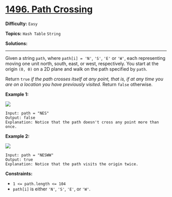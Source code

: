 # [1496. Path Crossing](https://leetcode.com/problems/path-crossing/)

**Difficulty:** `Easy`

**Topics:** `Hash Table` `String`

**Solutions:** 

---

Given a string `path`, where `path[i] = 'N'`, `'S'`, `'E'` or `'W'`, each representing moving one unit north, south, east, or west, respectively. You start at the origin `(0, 0)` on a 2D plane and walk on the path specified by `path`.

Return `true` *if the path crosses itself at any point, that is, if at any time you are on a location you have previously visited*. Return `false` otherwise.

**Example 1:**

![](https://assets.leetcode.com/uploads/2020/06/10/screen-shot-2020-06-10-at-123929-pm.png)

```
Input: path = "NES"
Output: false 
Explanation: Notice that the path doesn't cross any point more than once.
```

**Example 2:**

![](https://assets.leetcode.com/uploads/2020/06/10/screen-shot-2020-06-10-at-123843-pm.png)

```
Input: path = "NESWW"
Output: true
Explanation: Notice that the path visits the origin twice.
```

**Constraints:**

* `1 <= path.length <= 104`
* `path[i]` is either `'N'`, `'S'`, `'E'`, or `'W'`.